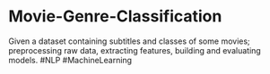 # Movie-Genre-Classification
Given a dataset containing subtitles and classes of some movies; preprocessing raw data, extracting features, building and evaluating models. #NLP #MachineLearning
